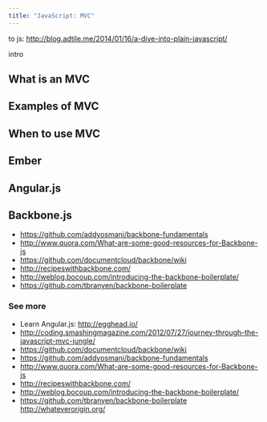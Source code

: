 ```yaml
---
title: "JavaScript: MVC"
---
```


to js: http://blog.adtile.me/2014/01/16/a-dive-into-plain-javascript/

intro

## What is an MVC
## Examples of MVC
## When to use MVC
## Ember
## Angular.js

## Backbone.js

- https://github.com/addyosmani/backbone-fundamentals
- http://www.quora.com/What-are-some-good-resources-for-Backbone-js
- https://github.com/documentcloud/backbone/wiki
- http://recipeswithbackbone.com/
- http://weblog.bocoup.com/introducing-the-backbone-boilerplate/
- https://github.com/tbranyen/backbone-boilerplate

### See more

- Learn Angular.js: http://egghead.io/
- http://coding.smashingmagazine.com/2012/07/27/journey-through-the-javascript-mvc-jungle/
- https://github.com/documentcloud/backbone/wiki
- https://github.com/addyosmani/backbone-fundamentals
- http://www.quora.com/What-are-some-good-resources-for-Backbone-js
- http://recipeswithbackbone.com/
- http://weblog.bocoup.com/introducing-the-backbone-boilerplate/
- https://github.com/tbranyen/backbone-boilerplate
http://whateverorigin.org/
